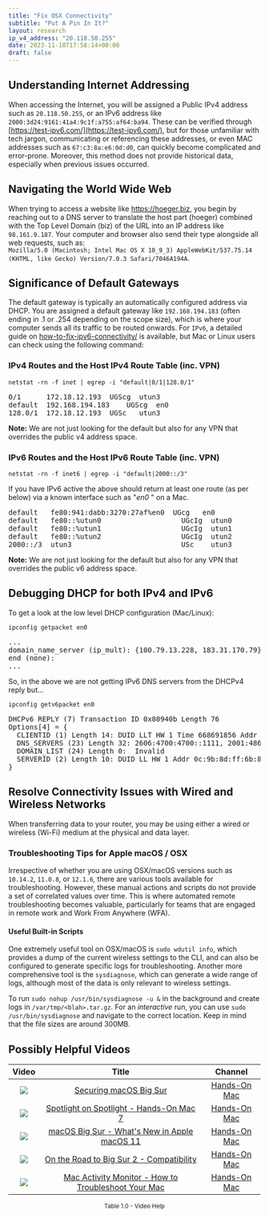 ```yaml
---
title: "Fix OSX Connectivity"
subtitle: "Put A Pin In It?"
layout: research
ip_v4_address: "20.118.50.255"
date: 2023-11-18T17:58:14+00:00
draft: false
---
```


## Understanding Internet Addressing

When accessing the Internet, you will be assigned a Public IPv4 address such as `20.118.50.255`, or an IPv6 address like `2000:3d24:9161:41a4:9c1f:a755:af64:ba94`. These can be verified through [https://test-ipv6.com/](https://test-ipv6.com/), but for those unfamiliar with tech jargon, communicating or referencing these addresses, or even MAC addresses such as `67:c3:8a:e6:0d:d0`, can quickly become complicated and error-prone. Moreover, this method does not provide historical data, especially when previous issues occurred.
## Navigating the World Wide Web

When trying to access a website like https://hoeger.biz, you begin by reaching out to a DNS server to translate the host part (hoeger) combined with the Top Level Domain (biz) of the URL into an IP address like `98.161.9.187`. Your computer and browser also send their type alongside all web requests, such as: <br>`Mozilla/5.0 (Macintosh; Intel Mac OS X 10_9_3) AppleWebKit/537.75.14 (KHTML, like Gecko) Version/7.0.3 Safari/7046A194A`.
## Significance of Default Gateways

The default gateway is typically an automatically configured address via DHCP. You are assigned a default gateway like `192.168.194.183` (often ending in .1 or .254 depending on the scope size), which is where your computer sends all its traffic to be routed onwards. For `IPv6`, a detailed guide on [how-to-fix-ipv6-connectivity/](/blog/how-to-fix-ipv6-connectivity/) is available, but Mac or Linux users can check using the following command:
### IPv4 Routes and the Host IPv4 Route Table (inc. VPN)
```netstat -rn -f inet | egrep -i "default|0/1|128.0/1"```

<pre>
0/1      172.18.12.193  UGScg  utun3
default  192.168.194.183    UGScg  en0
128.0/1  172.18.12.193  UGSc   utun3</pre>

**Note:** We are not just looking for the default but also for any VPN that overrides the public v4 address space.

### IPv6 Routes and the Host IPv6 Route Table (inc. VPN)
```netstat -rn -f inet6 | egrep -i "default|2000::/3"```

If you have IPv6 active the above should return at least one route (as per below) via a known interface such as "_en0_ " on a Mac. 

<pre>
default   fe80:941:dabb:3270:27af%en0  UGcg   en0
default   fe80::%utun0                   UGcIg  utun0
default   fe80::%utun1                   UGcIg  utun1
default   fe80::%utun2                   UGcIg  utun2
2000::/3  utun3                          USc    utun3</pre>

**Note:** We are not just looking for the default but also for any VPN that overrides the public v6 address space.
<br>

## Debugging DHCP for both IPv4 and IPv6

To get a look at the low level DHCP configuration (Mac/Linux): 

```ipconfig getpacket en0```

<pre>
...
domain_name_server (ip_mult): {100.79.13.228, 183.31.170.79}
end (none):
...</pre>

So, in the above we are not getting IPv6 DNS servers from the DHCPv4 reply but...

```ipconfig getv6packet en0```

<pre>
DHCPv6 REPLY (7) Transaction ID 0x80940b Length 76
Options[4] = {
  CLIENTID (1) Length 14: DUID LLT HW 1 Time 668691856 Addr 67:c3:8a:e6:0d:d0
  DNS_SERVERS (23) Length 32: 2606:4700:4700::1111, 2001:4860:4860::8844
  DOMAIN_LIST (24) Length 0:  Invalid
  SERVERID (2) Length 10: DUID LL HW 1 Addr 0c:9b:8d:ff:6b:8e
}</pre>




## Resolve Connectivity Issues with Wired and Wireless Networks

When transferring data to your router, you may be using either a wired or wireless (Wi-Fi) medium at the physical and data layer.
### Troubleshooting Tips for Apple macOS / OSX
Irrespective of whether you are using OSX/macOS versions such as ```10.14.2```, ```11.0.8```, or ```12.1.6```, there are various tools available for troubleshooting. However, these manual actions and scripts do not provide a set of correlated values over time. This is where automated remote troubleshooting becomes valuable, particularly for teams that are engaged in remote work and Work From Anywhere (WFA).
#### Useful Built-in Scripts
One extremely useful tool on OSX/macOS is ```sudo wdutil info```, which provides a dump of the current wireless settings to the CLI, and can also be configured to generate specific logs for troubleshooting. Another more comprehensive tool is the ```sysdiagnose```, which can generate a wide range of logs, although most of the data is only relevant to wireless settings.

To run ```sudo nohup /usr/bin/sysdiagnose -u &``` in the background and create logs in ```/var/tmp/<blah>.tar.gz```. For an *interactive* run, you can use ```sudo /usr/bin/sysdiagnose``` and navigate to the correct location. Keep in mind that the file sizes are around 300MB.
## Possibly Helpful Videos

<link href="/plugins/lity/css/lity.min.css" rel="stylesheet">
<script src="/plugins/lity/js/lity.min.js"></script>
<div class="table1-start"></div>

|Video | Title | Channel |
| :---: | :---: | :---: |
|<a href="https://www.youtube.com/watch?v=7KdhJimuhNw" data-lity><img src="https://i.ytimg.com/vi/7KdhJimuhNw/default.jpg" class="img-fluid"></a>|<a href="https://www.youtube.com/watch?v=7KdhJimuhNw" data-lity>Securing macOS Big Sur</a>|<a target="_blank" href="https://www.youtube.com/channel/UCg43DP8MdHVcl4rFK_delBg" >Hands-On Mac</a>|
|<a href="https://www.youtube.com/watch?v=RslZ4W1EPqk" data-lity><img src="https://i.ytimg.com/vi/RslZ4W1EPqk/default.jpg" class="img-fluid"></a>|<a href="https://www.youtube.com/watch?v=RslZ4W1EPqk" data-lity>Spotlight on Spotlight - Hands-On Mac 7</a>|<a target="_blank" href="https://www.youtube.com/channel/UCg43DP8MdHVcl4rFK_delBg" >Hands-On Mac</a>|
|<a href="https://www.youtube.com/watch?v=JMKi6o9kaZI" data-lity><img src="https://i.ytimg.com/vi/JMKi6o9kaZI/default.jpg" class="img-fluid"></a>|<a href="https://www.youtube.com/watch?v=JMKi6o9kaZI" data-lity>macOS Big Sur - What&#39;s New in Apple macOS 11</a>|<a target="_blank" href="https://www.youtube.com/channel/UCg43DP8MdHVcl4rFK_delBg" >Hands-On Mac</a>|
|<a href="https://www.youtube.com/watch?v=HEbK-Tignuc" data-lity><img src="https://i.ytimg.com/vi/HEbK-Tignuc/default.jpg" class="img-fluid"></a>|<a href="https://www.youtube.com/watch?v=HEbK-Tignuc" data-lity>On the Road to Big Sur 2 - Compatibility</a>|<a target="_blank" href="https://www.youtube.com/channel/UCg43DP8MdHVcl4rFK_delBg" >Hands-On Mac</a>|
|<a href="https://www.youtube.com/watch?v=TWzWd_DiaJ0" data-lity><img src="https://i.ytimg.com/vi/TWzWd_DiaJ0/default.jpg" class="img-fluid"></a>|<a href="https://www.youtube.com/watch?v=TWzWd_DiaJ0" data-lity>Mac Activity Monitor - How to Troubleshoot Your Mac</a>|<a target="_blank" href="https://www.youtube.com/channel/UCg43DP8MdHVcl4rFK_delBg" >Hands-On Mac</a>|

<center><small>Table 1.0 - Video Help</small></center>
 <br>
<div class="table1-end"></div>
<script type="text/javascript">
(function() {
    $('div.table1-start').nextUntil('div.table1-end', 'table').addClass('table thead-dark table-striped table-responsive rounded').attr('id', 't1');
    $('#t1').find('thead').addClass('thead-dark');
})();
</script>
